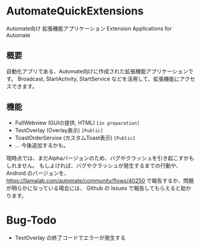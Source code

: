 # AutomateQuickExtensions
Automate向け 拡張機能アプリケーション
Extension Applications for Automate

## 概要
自動化アプリである、Automate向けに作成された拡張機能アプリケーションです。
Broadcast, StartActivity, StartService などを活用して、拡張機能にアクセスできます。

## 機能
- FullWebview (GUIの提供, HTML) `[in preparation]`
- TextOverlay (Overlay表示) `[Public]`
- ToastOrderServise (カスタムToast表示) `[Public]`
- ... 今後追加するかも。

現時点では、まだAlphaバージョンのため、バグやクラッシュを引き起こすかもしれません。
もしよければ、バグやクラッシュが発生するまでの行動や、Android のバージョンを、
https://llamalab.com/automate/community/flows/40250 で報告するか、問題が明らかになっている場合には、
Github の Issues で報告してもらえると助かります。

# Bug-Todo
- TextOverlay の終了コードでエラーが発生する

